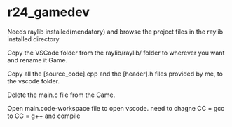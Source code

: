# r24_gamedev

Needs raylib installed(mendatory)
and browse the project files in the raylib installed directory

Copy the VSCode folder from the raylib/raylib/ folder to wherever you want and rename it Game.

Copy all the [source_code].cpp and the [header].h files provided by me, to the vscode folder.

Delete the main.c file from the Game.

Open main.code-workspace file to open vscode.
need to chagne 
CC = gcc to CC = g++
and compile
